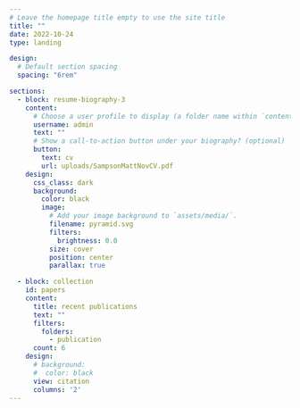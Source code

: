 ```yaml
---
# Leave the homepage title empty to use the site title
title: ""
date: 2022-10-24
type: landing

design:
  # Default section spacing
  spacing: "6rem"

sections:
  - block: resume-biography-3
    content:
      # Choose a user profile to display (a folder name within `content/authors/`)
      username: admin
      text: ""
      # Show a call-to-action button under your biography? (optional)
      button:
        text: cv
        url: uploads/SampsonMattNovCV.pdf
    design:
      css_class: dark
      background:
        color: black
        image:
          # Add your image background to `assets/media/`.
          filename: pyramid.svg
          filters:
            brightness: 0.0
          size: cover
          position: center
          parallax: true

  - block: collection
    id: papers
    content:
      title: recent publications
      text: ""
      filters:
        folders:
          - publication
      count: 6
    design:
      # background:
      #  color: black
      view: citation
      columns: '2'
---
```

